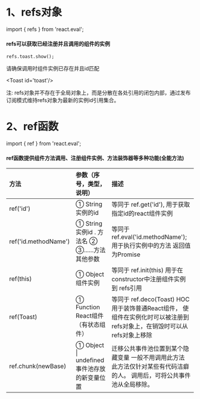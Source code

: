 

# 1、refs对象

import { refs } from 'react.eval';

#### refs可以获取已经注册并且调用的组件的实例

`refs.toast.show();`

请确保调用时组件实例已存在并且id匹配

 &lt;Toast id='toast'/&gt;

注: refs对象并不存在于全局对象上，而是分散在各处引用的闭包内部，通过发布订阅模式维持refs对象为最新的实例id引用集合。

# 2、ref函数

import { ref } from 'react.eval';

#### ref函数提供组件方法调用、注册组件实例、方法装饰器等多种功能\(全能方法\)

| 方法 | 参数（序号，类型，说明） | 描述 |
| :--- | :--- | :--- |
| ref\('id'\) | ①  String  实例的id | 等同于 ref.get\('id'\),                                用于获取指定id的react组件实例 |
| ref\('id.methodName'\) | ① String 实例id  .  方法名                      ② ③......方法其他参数 | 等同于  ref.eval\('id.methodName'\);         用于执行实例中的方法                            返回值为Promise                                     |
| ref\(this\) | ① Object  组件实例 | 等同于  ref.init\(this\)                                  用于在constructor中注册组件实例到   refs引用 |
| ref\(Toast\) | ① Function React组件（有状态组件） | 等同于 ref.deco\(Toast\)                           HOC 用于装饰普通React组件，              使组件在实例化时可以被注册到refs对象上，在销毁时可以从refs对象上移除 |
| ref.chunk\(newBase\) | ① Object \| undefined                            事件池存放的新变量位置 | 迁移公共事件池位置到某个隐藏变量       一般不用调用此方法                                此方法仅针对某些有代码洁癖的人。      调用后，可将公共事件池从全局移除。 |



